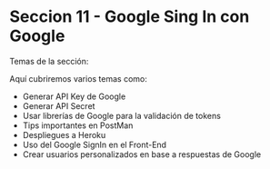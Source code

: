 # Seccion 11 - Google Sing In con Google 

Temas de la sección: 

Aquí cubriremos varios temas como: 

- Generar API Key de Google
- Generar API Secret
- Usar librerías de Google para la validación de tokens
- Tips importantes en PostMan
- Despliegues a Heroku
- Uso del Google SignIn en el Front-End
- Crear usuarios personalizados en base a respuestas de Google